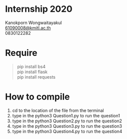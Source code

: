 # Internship 2020
Kanokporn Wongwaitayakul  
61090008@kmitl.ac.th  
0830122282

# Require 
> pip install bs4  
> pip install flask  
> pip install requests

# How to compile
1. cd to the location of the file from the terminal
2. type in the python3 Question1.py to run the question1
3. type in the python3 Question2.py to run the question2
4. type in the python3 Question3.py to run the question3
5. type in the python3 Question4.py to run the question4
